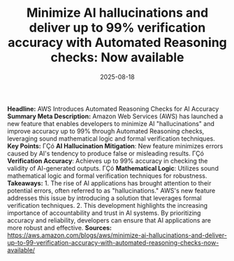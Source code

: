 ﻿---
title: 'Minimize AI hallucinations and deliver up to 99% verification accuracy with
  Automated Reasoning checks: Now available'
date: '2025-08-18'
category: Markets
summary: ''
slug: minimize ai hallucinations and deliver up to 99 verification
source_urls:
- https://aws.amazon.com/blogs/aws/minimize-ai-hallucinations-and-deliver-up-to-99-verification-accuracy-with-automated-reasoning-checks-now-available/
seo:
  title: 'Minimize AI hallucinations and deliver up to 99% verification accuracy with
    Automated Reasoning checks: Now available | Hash n Hedge'
  description: ''
  keywords:
  - news
  - markets
  - brief
---

**Headline:**  AWS Introduces Automated Reasoning Checks for AI Accuracy  **Summary Meta Description:** Amazon Web Services (AWS) has launched a new feature that enables developers to minimize AI "hallucinations" and improve accuracy up to 99% through Automated Reasoning checks, leveraging sound mathematical logic and formal verification techniques.  **Key Points:**  ΓÇó **AI Hallucination Mitigation**: New feature minimizes errors caused by AI's tendency to produce false or misleading results. ΓÇó **Verification Accuracy**: Achieves up to 99% accuracy in checking the validity of AI-generated outputs. ΓÇó **Mathematical Logic**: Utilizes sound mathematical logic and formal verification techniques for robustness.  **Takeaways:**  1. The rise of AI applications has brought attention to their potential errors, often referred to as "hallucinations." AWS's new feature addresses this issue by introducing a solution that leverages formal verification techniques. 2. This development highlights the increasing importance of accountability and trust in AI systems. By prioritizing accuracy and reliability, developers can ensure that AI applications are more robust and effective.  **Sources:** https://aws.amazon.com/blogs/aws/minimize-ai-hallucinations-and-deliver-up-to-99-verification-accuracy-with-automated-reasoning-checks-now-available/ 
